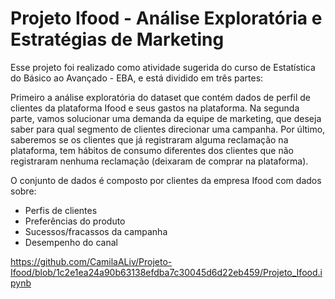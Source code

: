# Projeto Ifood - Análise Exploratória e Estratégias de Marketing

Esse projeto foi realizado como atividade sugerida do curso de Estatística do Básico ao Avançado - EBA, e está dividido em três partes:

Primeiro a análise exploratória do dataset que contém dados de perfil de clientes da plataforma Ifood e seus gastos na plataforma. Na segunda parte, vamos solucionar uma demanda da equipe de marketing, que deseja saber para qual segmento de clientes direcionar uma campanha. Por último, saberemos se os clientes que já registraram alguma reclamação na plataforma, tem hábitos de consumo diferentes dos clientes que não registraram nenhuma reclamação (deixaram de comprar na plataforma).

O conjunto de dados é composto por clientes da empresa Ifood com dados sobre:

- Perfis de clientes
- Preferências do produto
- Sucessos/fracassos da campanha
-  Desempenho do canal

https://github.com/CamilaALiv/Projeto-Ifood/blob/1c2e1ea24a90b63138efdba7c30045d6d22eb459/Projeto_Ifood.ipynb
